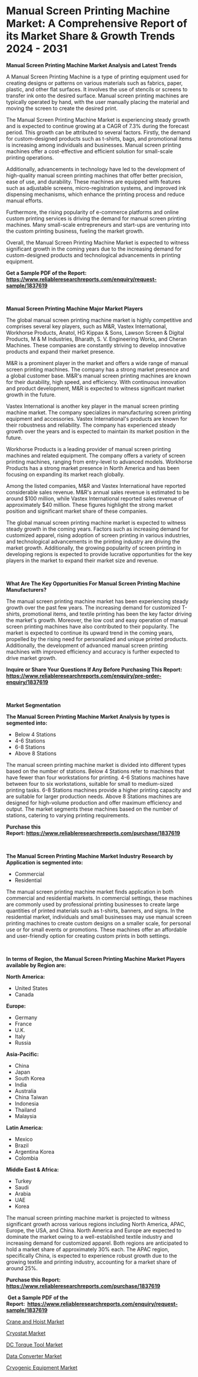 <p><h1>Manual Screen Printing Machine Market: A Comprehensive Report of its Market Share & Growth Trends 2024 - 2031</h1></p><p><strong>Manual Screen Printing Machine Market Analysis and Latest Trends</strong></p>
<p><p>A Manual Screen Printing Machine is a type of printing equipment used for creating designs or patterns on various materials such as fabrics, paper, plastic, and other flat surfaces. It involves the use of stencils or screens to transfer ink onto the desired surface. Manual screen printing machines are typically operated by hand, with the user manually placing the material and moving the screen to create the desired print.</p><p>The Manual Screen Printing Machine Market is experiencing steady growth and is expected to continue growing at a CAGR of 7.3% during the forecast period. This growth can be attributed to several factors. Firstly, the demand for custom-designed products such as t-shirts, bags, and promotional items is increasing among individuals and businesses. Manual screen printing machines offer a cost-effective and efficient solution for small-scale printing operations.</p><p>Additionally, advancements in technology have led to the development of high-quality manual screen printing machines that offer better precision, ease of use, and durability. These machines are equipped with features such as adjustable screens, micro-registration systems, and improved ink dispensing mechanisms, which enhance the printing process and reduce manual efforts.</p><p>Furthermore, the rising popularity of e-commerce platforms and online custom printing services is driving the demand for manual screen printing machines. Many small-scale entrepreneurs and start-ups are venturing into the custom printing business, fueling the market growth.</p><p>Overall, the Manual Screen Printing Machine Market is expected to witness significant growth in the coming years due to the increasing demand for custom-designed products and technological advancements in printing equipment.</p></p>
<p><strong>Get a Sample PDF of the Report:&nbsp; <a href="https://www.reliableresearchreports.com/enquiry/request-sample/1837619">https://www.reliableresearchreports.com/enquiry/request-sample/1837619</a></strong></p>
<p>&nbsp;</p>
<p><strong>Manual Screen Printing Machine Major Market Players</strong></p>
<p><p>The global manual screen printing machine market is highly competitive and comprises several key players, such as M&R, Vastex International, Workhorse Products, Anatol, HG Kippax & Sons, Lawson Screen & Digital Products, M & M Industries, Bharath, S. V. Engineering Works, and Cheran Machines. These companies are constantly striving to develop innovative products and expand their market presence.</p><p>M&R is a prominent player in the market and offers a wide range of manual screen printing machines. The company has a strong market presence and a global customer base. M&R's manual screen printing machines are known for their durability, high speed, and efficiency. With continuous innovation and product development, M&R is expected to witness significant market growth in the future.</p><p>Vastex International is another key player in the manual screen printing machine market. The company specializes in manufacturing screen printing equipment and accessories. Vastex International's products are known for their robustness and reliability. The company has experienced steady growth over the years and is expected to maintain its market position in the future.</p><p>Workhorse Products is a leading provider of manual screen printing machines and related equipment. The company offers a variety of screen printing machines, ranging from entry-level to advanced models. Workhorse Products has a strong market presence in North America and has been focusing on expanding its market reach globally.</p><p>Among the listed companies, M&R and Vastex International have reported considerable sales revenue. M&R's annual sales revenue is estimated to be around $100 million, while Vastex International reported sales revenue of approximately $40 million. These figures highlight the strong market position and significant market share of these companies.</p><p>The global manual screen printing machine market is expected to witness steady growth in the coming years. Factors such as increasing demand for customized apparel, rising adoption of screen printing in various industries, and technological advancements in the printing industry are driving the market growth. Additionally, the growing popularity of screen printing in developing regions is expected to provide lucrative opportunities for the key players in the market to expand their market size and revenue.</p></p>
<p>&nbsp;</p>
<p><strong>What Are The Key Opportunities For Manual Screen Printing Machine Manufacturers?</strong></p>
<p><p>The manual screen printing machine market has been experiencing steady growth over the past few years. The increasing demand for customized T-shirts, promotional items, and textile printing has been the key factor driving the market's growth. Moreover, the low cost and easy operation of manual screen printing machines have also contributed to their popularity. The market is expected to continue its upward trend in the coming years, propelled by the rising need for personalized and unique printed products. Additionally, the development of advanced manual screen printing machines with improved efficiency and accuracy is further expected to drive market growth.</p></p>
<p><strong>Inquire or Share Your Questions If Any Before Purchasing This Report: <a href="https://www.reliableresearchreports.com/enquiry/pre-order-enquiry/1837619">https://www.reliableresearchreports.com/enquiry/pre-order-enquiry/1837619</a></strong></p>
<p>&nbsp;</p>
<p><strong>Market Segmentation</strong></p>
<p><strong>The Manual Screen Printing Machine Market Analysis by types is segmented into:</strong></p>
<p><ul><li>Below 4 Stations</li><li>4-6 Stations</li><li>6-8 Stations</li><li>Above 8 Stations</li></ul></p>
<p><p>The manual screen printing machine market is divided into different types based on the number of stations. Below 4 Stations refer to machines that have fewer than four workstations for printing. 4-6 Stations machines have between four to six workstations, suitable for small to medium-sized printing tasks. 6-8 Stations machines provide a higher printing capacity and are suitable for larger production needs. Above 8 Stations machines are designed for high-volume production and offer maximum efficiency and output. The market segments these machines based on the number of stations, catering to varying printing requirements.</p></p>
<p><strong>Purchase this Report:&nbsp;<a href="https://www.reliableresearchreports.com/purchase/1837619">https://www.reliableresearchreports.com/purchase/1837619</a></strong></p>
<p>&nbsp;</p>
<p><strong>The Manual Screen Printing Machine Market Industry Research by Application is segmented into:</strong></p>
<p><ul><li>Commercial</li><li>Residential</li></ul></p>
<p><p>The manual screen printing machine market finds application in both commercial and residential markets. In commercial settings, these machines are commonly used by professional printing businesses to create large quantities of printed materials such as t-shirts, banners, and signs. In the residential market, individuals and small businesses may use manual screen printing machines to create custom designs on a smaller scale, for personal use or for small events or promotions. These machines offer an affordable and user-friendly option for creating custom prints in both settings.</p></p>
<p>&nbsp;</p>
<p><strong>In terms of Region, the Manual Screen Printing Machine Market Players available by Region are:</strong></p>
<p>
    <p> <strong> North America: </strong>
        <ul>
            <li>United States</li>
            <li>Canada</li>
        </ul>
        </p> 
    <p> <strong> Europe: </strong>
        <ul>
            <li>Germany</li>
            <li>France</li>
            <li>U.K.</li>
            <li>Italy</li>
            <li>Russia</li>
        </ul>
        </p> 
    <p> <strong> Asia-Pacific: </strong>
        <ul>
            <li>China</li>
            <li>Japan</li>
            <li>South Korea</li>
            <li>India</li>
            <li>Australia</li>
            <li>China Taiwan</li>
            <li>Indonesia</li>
            <li>Thailand</li>
            <li>Malaysia</li>
        </ul>
        </p> 
    <p> <strong> Latin America: </strong>
        <ul>
            <li>Mexico</li>
            <li>Brazil</li>
            <li>Argentina Korea</li>
            <li>Colombia</li>
        </ul>
        </p> 
    <p> <strong> Middle East & Africa: </strong>
        <ul>
            <li>Turkey</li>
            <li>Saudi</li>
            <li>Arabia</li>
            <li>UAE</li>
            <li>Korea</li>
        </ul>
    </p>
    </p>
<p><p>The manual screen printing machine market is projected to witness significant growth across various regions including North America, APAC, Europe, the USA, and China. North America and Europe are expected to dominate the market owing to a well-established textile industry and increasing demand for customized apparel. Both regions are anticipated to hold a market share of approximately 30% each. The APAC region, specifically China, is expected to experience robust growth due to the growing textile and printing industry, accounting for a market share of around 25%.</p></p>
<p><strong>Purchase this Report: <a href="https://www.reliableresearchreports.com/purchase/1837619">https://www.reliableresearchreports.com/purchase/1837619</a></strong></p>
<p>&nbsp;<strong>Get a Sample PDF of the Report:&nbsp;&nbsp;<a href="https://www.reliableresearchreports.com/enquiry/request-sample/1837619">https://www.reliableresearchreports.com/enquiry/request-sample/1837619</a></strong></p>
<p><strong></strong></p>
<p><p><a href="https://github.com/bracarafogo/Market-Research-Report-List-1/blob/main/crane-and-hoist-market.md">Crane and Hoist Market</a></p><p><a href="https://github.com/lababdou/Market-Research-Report-List-1/blob/main/cryostat-market.md">Cryostat Market</a></p><p><a href="https://github.com/elizabethdagraca/Market-Research-Report-List-1/blob/main/dc-torque-tool-market.md">DC Torque Tool Market</a></p><p><a href="https://github.com/khayangel/Market-Research-Report-List-1/blob/main/data-converter-market.md">Data Converter Market</a></p><p><a href="https://github.com/antony131rp/Market-Research-Report-List-1/blob/main/cryogenic-equipment-market.md">Cryogenic Equipment Market</a></p></p>